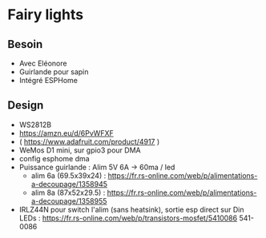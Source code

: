 # Fairy lights

## Besoin

- Avec Eléonore
- Guirlande pour sapin
- Intégré ESPHome

## Design

- WS2812B
- https://amzn.eu/d/6PvWFXF
- ( https://www.adafruit.com/product/4917 )
- WeMos D1 mini, sur gpio3 pour DMA
- config esphome dma
- Puissance guirlande : Alim 5V 6A -> 60ma / led
  - alim 6a (69.5x39x24) : https://fr.rs-online.com/web/p/alimentations-a-decoupage/1358945
  - alim 8a (87x52x29.5) : https://fr.rs-online.com/web/p/alimentations-a-decoupage/1358955
- IRLZ44N pour switch l'alim (sans heatsink), sortie esp direct sur Din LEDs : https://fr.rs-online.com/web/p/transistors-mosfet/5410086 541-0086